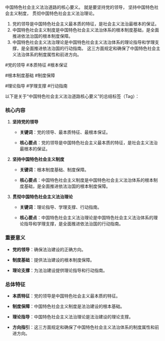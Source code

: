 中国特色社会主义法治道路的核心要义。
就是要坚持党的领导，
坚持中国特色社会主义制度，
贯彻中国特色社会主义法治理论。

1. 党的领导是中国特色社会主义最本质的特征，是社会主义法治最根本的保证。 
2. 中国特色社会主义制度是中国特色社会主义法治体系的根本制度基础，是全面推进依法治国的根本制度保障。 
3. 中国特色社会主义法治理论是中国特色社会主义法治体系的理论指导和学理支撑，是全面推进依法治国的行动指南。 
这三方面规定和确保了中国特色社会主义法治体系的制度属性和前进方向。 


#党的领导 #本质特征 #根本保证

#根本制度基础  #制度保障

#理论指导 #学理支撑 #行动指南


以下是关于“中国特色社会主义法治道路核心要义”的总结标签（Tag）：

### 核心内容

1. **坚持党的领导**
    
    - **关键词**：党的领导、最本质特征、最根本保证。
        
    - **核心要点**：党的领导是中国特色社会主义最本质的特征，是社会主义法治最根本的保证。
        
2. **坚持中国特色社会主义制度**
    
    - **关键词**：根本制度基础、制度保障。
        
    - **核心要点**：中国特色社会主义制度是中国特色社会主义法治体系的根本制度基础，是全面推进依法治国的根本制度保障。
        
3. **贯彻中国特色社会主义法治理论**
    
    - **关键词**：理论指导、学理支撑、行动指南。
        
    - **核心要点**：中国特色社会主义法治理论是中国特色社会主义法治体系的理论指导和学理支撑，是全面推进依法治国的行动指南。
        

### 重要意义

- **党的领导**：确保法治建设的正确方向。
    
- **制度基础**：提供法治建设的根本制度保障。
    
- **理论支撑**：为法治建设提供理论指导和行动指南。
    

### 总体特征

- **本质特征**：党的领导是中国特色社会主义最本质的特征。
    
- **制度保障**：中国特色社会主义制度是法治建设的根本基础。
    
- **理论指导**：中国特色社会主义法治理论是法治建设的理论支撑。
    
- **方向指引**：这三方面规定和确保了中国特色社会主义法治体系的制度属性和前进方向。